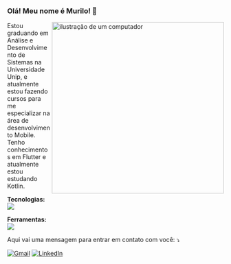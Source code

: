 ### Olá! Meu nome é Murilo! 👋 

<img src="https://raw.githubusercontent.com/MicaelliMedeiros/micaellimedeiros/master/image/computer-illustration.png" alt="ilustração de um computador" min-width="400px" max-width="400px" width="400px" align="right">

<p align="left"> 
  Estou graduando em Análise e Desenvolvimento de Sistemas na Universidade Unip, e atualmente estou fazendo cursos para me especializar na área de desenvolvimento Mobile. Tenho conhecimentos em Flutter e atualmente estou estudando Kotlin.
</p>

<p align="left">
   <strong>Tecnologias:</strong> 
  <br>
   <img src="https://skillicons.dev/icons?i=dart,flutter,kotlin,firebase">
</p>

<p align="left">
   <strong>Ferramentas:</strong>
   <br>
   <img src="https://skillicons.dev/icons?i=git,github,vscode,idea">
</p>

<p align="left">
   Aqui vai uma mensagem para entrar em contato com você: ⤵
</p>

<p align="left">
  <a href="mailto:furlanetomurilo@gmail.com" title="Gmail" target="_blank">
  <img src="https://img.shields.io/badge/-Gmail-FF0000?style=flat-square&labelColor=FF0000&logo=gmail&logoColor=white&link=LINK-DO-SEU-GMAIL" alt="Gmail"/></a>

  <a href="https://www.linkedin.com/in/murilo-furlaneto/" title="LinkedIn" target="_blank">
  <img src="https://img.shields.io/badge/-Linkedin-0e76a8?style=flat-square&logo=Linkedin&logoColor=white&link=LINK-DO-SEU-LINKEDIN" alt="LinkedIn"/></a>

</p>
